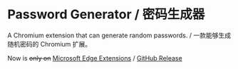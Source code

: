 # Password Generator / 密码生成器

A Chromium extension that can generate random passwords. / 一款能够生成随机密码的 Chromium 扩展。

Now is ~~only on~~ [Microsoft Edge Extensions](https://microsoftedge.microsoft.com/addons/detail/ijhnfjekokmndkhhllflkamghhlipafn) / [GitHub Release](https://github.com/nini22P/password-generator/releases)
